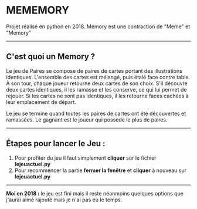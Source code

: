 # MEMEMORY
Projet réalisé en python en 2018. Memory est une contraction de "Meme" et "Memory"

----------

## **C'est quoi un Memory ?**

Le jeu de Paires se compose de paires de cartes portant des illustrations identiques. L'ensemble des cartes est mélangé, puis étalé face contre table. À son tour, chaque joueur retourne deux cartes de son choix. S'il découvre deux cartes identiques, il les ramasse et les conserve, ce qui lui permet de rejouer. Si les cartes ne sont pas identiques, il les retourne faces cachées à leur emplacement de départ.

Le jeu se termine quand toutes les paires de cartes ont été découvertes et ramassées. Le gagnant est le joueur qui possède le plus de paires.

----------

## **Étapes pour lancer le Jeu :**
1. Pour profiter du jeu il faut simplement **cliquer** sur le fichier **lejeuactuel.py**
2. Pour recommencer la partie **fermer la fenêtre** et **cliquer** à nouveau sur **lejeuactuel.py**

----------

**Moi en 2018 :**
le jeu est fini mais il reste néanmoins quelques options que j'aurai aimé rajouté mais je n'ai pas eu le temps.
